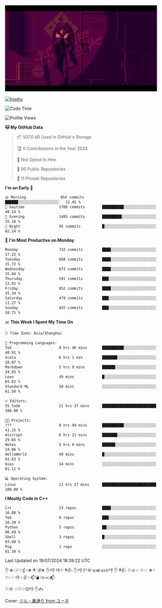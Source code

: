 ![](imgs/main.png)

[![trophy](https://github-profile-trophy.vercel.app/?username=NeilKleistGao&theme=dracula)](https://github.com/ryo-ma/github-profile-trophy)

<!--START_SECTION:waka-->
![Code Time](http://img.shields.io/badge/Code%20Time-1%2C217%20hrs%2050%20mins-blue)

![Profile Views](http://img.shields.io/badge/Profile%20Views-0-blue)

**🐱 My GitHub Data** 

> 📦 507.0 kB Used in GitHub's Storage 
 > 
> 🏆 0 Contributions in the Year 2024
 > 
> 🚫 Not Opted to Hire
 > 
> 📜 90 Public Repositories 
 > 
> 🔑 11 Private Repositories 
 > 
**I'm an Early 🐤** 

```text
🌞 Morning                954 commits         ██████░░░░░░░░░░░░░░░░░░░   22.45 % 
🌆 Daytime                1706 commits        ██████████░░░░░░░░░░░░░░░   40.14 % 
🌃 Evening                1495 commits        █████████░░░░░░░░░░░░░░░░   35.18 % 
🌙 Night                  95 commits          █░░░░░░░░░░░░░░░░░░░░░░░░   02.24 % 
```
📅 **I'm Most Productive on Monday** 

```text
Monday                   732 commits         ████░░░░░░░░░░░░░░░░░░░░░   17.22 % 
Tuesday                  668 commits         ████░░░░░░░░░░░░░░░░░░░░░   15.72 % 
Wednesday                673 commits         ████░░░░░░░░░░░░░░░░░░░░░   15.84 % 
Thursday                 591 commits         ███░░░░░░░░░░░░░░░░░░░░░░   13.91 % 
Friday                   652 commits         ████░░░░░░░░░░░░░░░░░░░░░   15.34 % 
Saturday                 479 commits         ███░░░░░░░░░░░░░░░░░░░░░░   11.27 % 
Sunday                   455 commits         ███░░░░░░░░░░░░░░░░░░░░░░   10.71 % 
```


📊 **This Week I Spent My Time On** 

```text
🕑︎ Time Zone: Asia/Shanghai

💬 Programming Languages: 
TeX                      8 hrs 46 mins       ██████████░░░░░░░░░░░░░░░   40.91 % 
Scala                    6 hrs 1 min         ███████░░░░░░░░░░░░░░░░░░   28.07 % 
Markdown                 5 hrs 9 mins        ██████░░░░░░░░░░░░░░░░░░░   24.03 % 
Lean                     49 mins             █░░░░░░░░░░░░░░░░░░░░░░░░   03.82 % 
Standard ML              20 mins             ░░░░░░░░░░░░░░░░░░░░░░░░░   01.58 % 

🔥 Editors: 
VS Code                  21 hrs 27 mins      █████████████████████████   100.00 % 

🐱‍💻 Projects: 
???                      8 hrs 49 mins       ██████████░░░░░░░░░░░░░░░   41.15 % 
mlscript                 6 hrs 21 mins       ███████░░░░░░░░░░░░░░░░░░   29.65 % 
Notes                    5 hrs 9 mins        ██████░░░░░░░░░░░░░░░░░░░   24.06 % 
HelloWorld               49 mins             █░░░░░░░░░░░░░░░░░░░░░░░░   03.83 % 
Aias                     14 mins             ░░░░░░░░░░░░░░░░░░░░░░░░░   01.11 % 

💻 Operating System: 
Linux                    21 hrs 27 mins      █████████████████████████   100.00 % 
```

**I Mostly Code in C++** 

```text
C++                      13 repos            ████░░░░░░░░░░░░░░░░░░░░░   16.88 % 
TeX                      8 repos             ███░░░░░░░░░░░░░░░░░░░░░░   10.39 % 
Python                   5 repos             ██░░░░░░░░░░░░░░░░░░░░░░░   06.49 % 
Shell                    3 repos             █░░░░░░░░░░░░░░░░░░░░░░░░   03.90 % 
Pug                      1 repo              ░░░░░░░░░░░░░░░░░░░░░░░░░   01.30 % 
```




 Last Updated on 19/07/2024 18:39:22 UTC
<!--END_SECTION:waka-->

✋ ❄☟⚐🕆☝☟❄ 🕈☟✌❄ ✋🕯👎 👎⚐ 🕈✌💧 ✋🕯👎 🏱☼☜❄☜☠👎 ✋ 🕈✌💧 ⚐☠☜ ⚐☞ ❄☟⚐💧☜ 👎☜✌☞📫💣🕆❄☜💧📬

⚐☼ 💧☟⚐🕆☹👎 ✋✍

Cover: [ジル・裏通り from ユーネ](https://www.pixiv.net/artworks/62127066)
